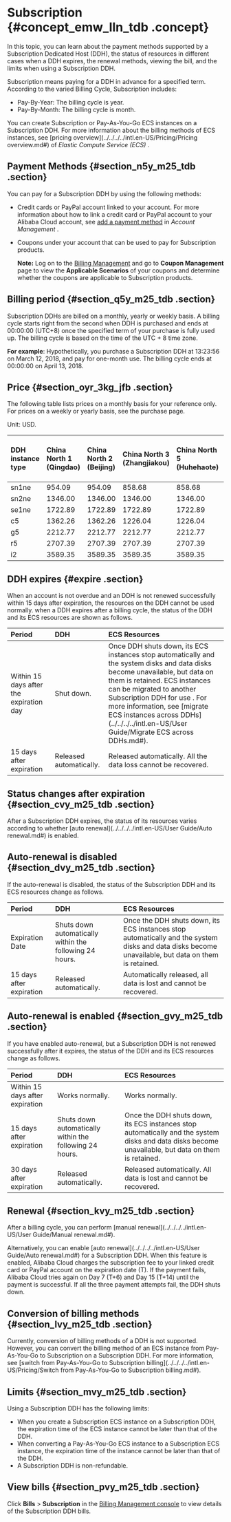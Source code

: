 # Subscription {#concept_emw_lln_tdb .concept}

In this topic, you can learn about the payment methods supported by a Subscription Dedicated Host \(DDH\), the status of resources in different cases when a DDH expires, the renewal methods, viewing the bill, and the limits when using a Subscription DDH.

Subscription means paying for a DDH in advance for a specified term. According to the varied Billing Cycle, Subscription includes:

-   Pay-By-Year: The billing cycle is year.
-   Pay-By-Month: The billing cycle is month.

You can create Subscription or Pay-As-You-Go ECS instances on a Subscription DDH. For more information about the billing methods of ECS instances, see [pricing overview](../../../../intl.en-US/Pricing/Pricing overview.md#) of *Elastic Compute Service \(ECS\)* .

## Payment Methods {#section_n5y_m25_tdb .section}

You can pay for a Subscription DDH by using the following methods:

-   Credit cards or PayPal account linked to your account. For more information about how to link a credit card or PayPal account to your Alibaba Cloud account, see [add a payment method](https://www.alibabacloud.com/help/doc-detail/50517.html) in *Account Management* .
-   Coupons under your account that can be used to pay for Subscription products.

    **Note:** Log on to the [Billing Management](https://billing.console.aliyun.com/#/expense/outline) and go to **Coupon Management** page to view the **Applicable Scenarios** of your coupons and determine whether the coupons are applicable to Subscription products.


## Billing period {#section_q5y_m25_tdb .section}

Subscription DDHs are billed on a monthly, yearly or weekly basis. A billing cycle starts right from the second when DDH is purchased and ends at 00:00:00 \(UTC+8\) once the specified term of your purchase is fully used up. The billing cycle is based on the time of the UTC + 8 time zone.

**For example**: Hypothetically, you purchase a Subscription DDH at 13:23:56 on March 12, 2018, and pay for one-month use. The billing cycle ends at 00:00:00 on April 13, 2018.

## Price {#section_oyr_3kg_jfb .section}

The following table lists prices on a monthly basis for your reference only. For prices on a weekly or yearly basis, see the purchase page.

Unit: USD.

|DDH instance type|China North 1 \(Qingdao\)|China North 2 \(Beijing\)|China North 3 \(Zhangjiakou\)|China North 5 \(Huhehaote\)|China East 1 \(Hangzhou\)|China East 2 \(Shanghai\)|China South 1 \(Shenzhen\)|US West 1 \(Silicon Valley\)|US East 1 \(Virginia\)|Asia Pacific SE 1 \(Singapore\)|Hong Kong|Asia Pacific NE 1 \(Tokyo\)|EU Central 1 \(Frankfurt\)|Middle East 1 \(Dubai\)|Asia Pacific SE 2 \(Sydney\)|Asia Pacific SE 3 \(Kuala Lumpur\)|Asia Pacific SOU 1 \(Mumbai\)|Asia Pacific SE 5 \(Jakarta\)|
|:----------------|:------------------------|:------------------------|:----------------------------|:--------------------------|:------------------------|:------------------------|:-------------------------|:---------------------------|:---------------------|:------------------------------|:--------|:--------------------------|:-------------------------|:----------------------|:---------------------------|:---------------------------------|:----------------------------|:----------------------------|
|sn1ne|954.09|954.09|858.68|858.68|954.09|954.09|954.09|1705.68|1264.21|1585.28|1585.28|1806.02|1557.79|1869.35|1685.62|1506.02|1294.83|1585.28|
|sn2ne|1346.00|1346.00|1346.00|1346.00|1346.00|1346.00|1346.00|1908.50|1449.06|1815.97|1815.97|2035.61|1914.25|2297.12|1963.25|1725.17|1397.47|1815.97|
|se1ne|1722.89|1722.89|1722.89|1722.89|1722.89|1722.89|1722.89|2334.46|2087.06|2516.05|2516.05|2481.97|2481.97|2978.37|2481.97|2390.26|1947.51|2516.05|
|c5|1362.26|1362.26|1226.04|1226.04|1362.26|1362.26|1362.26|2372.57|1758.49|2198.15|2198.15|2519.10|2198.15|2637.79|2198.15|2088.25|1891.11|2198.15|
|g5|2212.77|2212.77|2212.77|2212.77|2212.77|2212.77|2212.77|3004.99|2188.82|2745.30|2745.30|3079.19|2893.69|3472.44|2893.69|2608.05|2311.94|2745.30|
|r5|2707.39|2707.39|2707.39|2707.39|2707.39|2707.39|2707.39|3301.78|2967.89|3561.47|3561.47|3561.47|3561.47|4273.76|3561.47|3383.40|3042.74|3561.47|
|i2|3589.35|3589.35|3589.35|3589.35|3589.35|3589.35|3589.35|3600.96|3265.24|3905.88|3905.88|3784.00|3845.16|4614.28|3905.88|3710.96|3722.84|3905.88|

## DDH expires {#expire .section}

When an account is not overdue and an DDH is not renewed successfully within 15 days after expiration, the resources on the DDH cannot be used normally. when a DDH expires after a billing cycle, the status of the DDH and its ECS resources are shown as follows.

|Period|DDH|ECS Resources|
|:-----|:--|:------------|
|Within 15 days after the expiration day|Shut down.|Once DDH shuts down, its ECS instances stop automatically and the system disks and data disks become unavailable, but data on them is retained. ECS instances can be migrated to another Subscription DDH for use . For more information, see [migrate ECS instances across DDHs](../../../../intl.en-US/User Guide/Migrate ECS across DDHs.md#).|
|15 days after expiration|Released automatically.|Released automatically. All the data loss cannot be recovered.|

## Status changes after expiration {#section_cvy_m25_tdb .section}

After a Subscription DDH expires, the status of its resources varies according to whether [auto renewal](../../../../intl.en-US/User Guide/Auto renewal.md#) is enabled.

## Auto-renewal is disabled {#section_dvy_m25_tdb .section}

If the auto-renewal is disabled, the status of the Subscription DDH and its ECS resources change as follows.

|Period|DDH|ECS Resources|
|:-----|:--|:------------|
|Expiration Date|Shuts down automatically within the following 24 hours.|Once the DDH shuts down, its ECS instances stop automatically and the system disks and data disks become unavailable, but data on them is retained.|
|15 days after expiration|Released automatically.|Automatically released, all data is lost and cannot be recovered.|

## Auto-renewal is enabled {#section_gvy_m25_tdb .section}

If you have enabled auto-renewal, but a Subscription DDH is not renewed successfully after it expires, the status of the DDH and its ECS resources change as follows.

|Period|DDH|ECS Resources|
|:-----|:--|:------------|
|Within 15 days after expiration|Works normally.|Works normally.|
|15 days after expiration|Shuts down automatically within the following 24 hours.|Once the DDH shuts down, its ECS instances stop automatically and the system disks and data disks become unavailable, but data on them is retained.|
|30 days after expiration|Released automatically.|Released automatically. All data is lost and cannot be recovered.|

## Renewal {#section_kvy_m25_tdb .section}

After a billing cycle, you can perform [manual renewal](../../../../intl.en-US/User Guide/Manual renewal.md#).

Alternatively, you can enable [auto renewal](../../../../intl.en-US/User Guide/Auto renewal.md#) for a Subscription DDH. When this feature is enabled, Alibaba Cloud charges the subscription fee to your linked credit card or PayPal account on the expiration date \(T\). If the payment fails, Alibaba Cloud tries again on Day 7 \(T+6\) and Day 15 \(T+14\) until the payment is successful. If all the three payment attempts fail, the DDH shuts down.

## Conversion of billing methods {#section_lvy_m25_tdb .section}

Currently, conversion of billing methods of a DDH is not supported. However, you can convert the billing method of an ECS instance from Pay-As-You-Go to Subscription on a Subscription DDH. For more information, see [switch from Pay-As-You-Go to Subscription billing](../../../../intl.en-US/Pricing/Switch from Pay-As-You-Go to Subscription billing.md#).

## Limits {#section_mvy_m25_tdb .section}

Using a Subscription DDH has the following limits:

-   When you create a Subscription ECS instance on a Subscription DDH, the expiration time of the ECS instance cannot be later than that of the DDH.
-   When converting a Pay-As-You-Go ECS instance to a Subscription ECS instance, the expiration time of the instance cannot be later than that of the DDH.
-   A Subscription DDH is non-refundable.

## View bills {#section_pvy_m25_tdb .section}

Click **Bills** \> **Subscription** in the [Billing Management console](https://billing.console.aliyun.com/#/expense/outline) to view details of the Subscription DDH bills.

